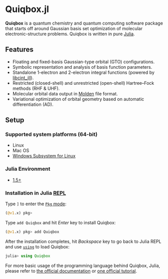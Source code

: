 # Quiqbox.jl

**Quiqbox** is a quantum chemistry and quantum computing software package that starts off around Gaussian basis set optimization of molecular electronic-structure problems. Quiqbox is written in pure [Julia](https://julialang.org/).

## Features

* Floating and fixed-basis Gaussian-type orbital (GTO) configurations.
* Symbolic representation and analysis of basis function parameters.
* Standalone 1-electron and 2-electron integral functions (powered by [libcint_jll](https://github.com/JuliaBinaryWrappers/libcint_jll.jl)).
* Restricted (closed-shell) and unrestricted (open-shell) Hartree–Fock methods (RHF & UHF).
* Molecular orbital data output in [Molden](https://www3.cmbi.umcn.nl/molden/) file format.
* Variational optimization of orbital geometry based on automatic differentiation (AD).

## Setup

### Supported system platforms (64-bit)
* Linux
* Mac OS
* [Windows Subsystem for Linux](https://docs.microsoft.com/en-us/windows/wsl/about)

### Julia Environment
* [1.5+](https://github.com/frankwswang/Quiqbox.jl/actions/workflows/CI.yml)

### Installation in Julia [REPL](https://docs.julialang.org/en/v1/manual/getting-started/)

Type `]` to enter the [`Pkg` mode](https://docs.julialang.org/en/v1/stdlib/REPL/#Pkg-mode):

```julia
(@v1.x) pkg>
```

Type `add Quiqbox` and hit *Enter* key to install Quiqbox:

```julia
(@v1.x) pkg> add Quiqbox
```

After the installation completes, hit *Backspace* key to go back to Julia REPL and use [`using`](https://docs.julialang.org/en/v1/base/base/#using) to load Quiqbox:

```julia
julia> using Quiqbox
```

For more basic usage of the programming language behind Quiqbox, Julia, please refer to [the official documentation](https://docs.julialang.org/) or [one official tutorial](https://juliaacademy.com/p/intro-to-julia).